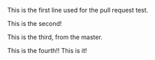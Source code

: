 This is the first line used for the pull request test.

This is the second!

This is the third, from the master.

This is the fourth!! This is it!
